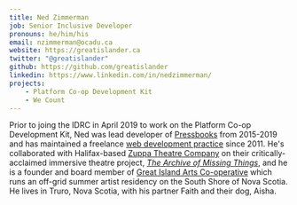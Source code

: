 ```yaml
---
title: Ned Zimmerman
job: Senior Inclusive Developer
pronouns: he/him/his
email: nzimmerman@ocadu.ca
website: https://greatislander.ca
twitter: "@greatislander"
github: https://github.com/greatislander
linkedin: https://www.linkedin.com/in/nedzimmerman/
projects:
    - Platform Co-op Development Kit
    - We Count
---
```

Prior to joing the IDRC in April 2019 to work on the Platform Co-op Development Kit, Ned was lead developer of [Pressbooks](https://pressbooks.org) from 2015-2019 and has maintained a freelance [web development practice](https://bight.dev) since 2011. He's collaborated with Halifax-based [Zuppa Theatre Company](https://zuppatheatre.com) on their critically-acclaimed immersive theatre project, [_The Archive of Missing Things_](https://zuppatheatre.com/show/the-archive-of-missing-things/), and he is a founder and board member of [Great Island Arts Co-operative](https://greatislandarts.ca) which runs an off-grid summer artist residency on the South Shore of Nova Scotia. He lives in Truro, Nova Scotia, with his partner Faith and their dog, Aisha.
